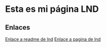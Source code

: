 # Esta es mi página LND

## Enlaces

[Enlace a readme de lnd](/docs/lnd/README.md)
[Enlace a pagina de lnd](/docs/lnd/pagina.md)
